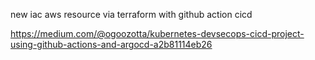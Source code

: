new iac aws resource via terraform with github action cicd

https://medium.com/@ogoozotta/kubernetes-devsecops-cicd-project-using-github-actions-and-argocd-a2b81114eb26
